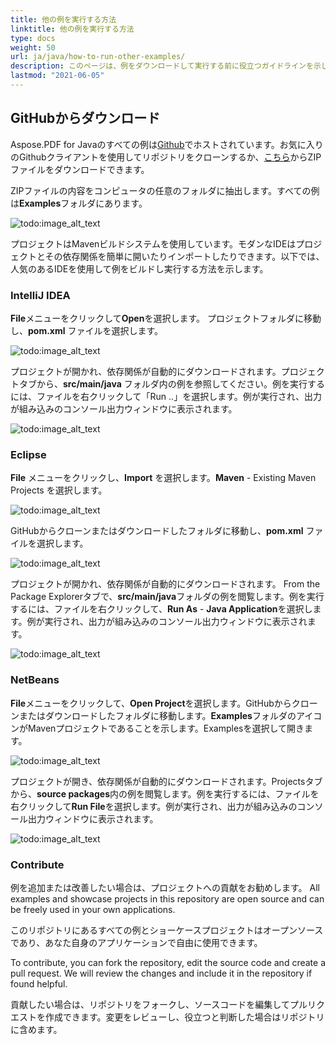 ```yaml
---
title: 他の例を実行する方法
linktitle: 他の例を実行する方法
type: docs
weight: 50
url: ja/java/how-to-run-other-examples/    
description: このページは、例をダウンロードして実行する前に役立つガイドラインを示しています。
lastmod: "2021-06-05"
---
```


## GitHubからダウンロード

Aspose.PDF for Javaのすべての例は[Github](https://github.com/aspose-pdf/Aspose.PDF-for-Java)でホストされています。お気に入りのGithubクライアントを使用してリポジトリをクローンするか、[こちら](https://github.com/aspose-pdf/Aspose.PDF-for-Java/archive/master.zip)からZIPファイルをダウンロードできます。

ZIPファイルの内容をコンピュータの任意のフォルダに抽出します。すべての例は**Examples**フォルダにあります。

![todo:image_alt_text](how-to-run-the-examples_1.png)

プロジェクトはMavenビルドシステムを使用しています。モダンなIDEはプロジェクトとその依存関係を簡単に開いたりインポートしたりできます。以下では、人気のあるIDEを使用して例をビルドし実行する方法を示します。

### IntelliJ IDEA

**File**メニューをクリックして**Open**を選択します。
 プロジェクトフォルダに移動し、**pom.xml** ファイルを選択します。

![todo:image_alt_text](how-to-run-the-examples_2.png)

プロジェクトが開かれ、依存関係が自動的にダウンロードされます。プロジェクトタブから、**src/main/java** フォルダ内の例を参照してください。例を実行するには、ファイルを右クリックして「Run ..」を選択します。例が実行され、出力が組み込みのコンソール出力ウィンドウに表示されます。

![todo:image_alt_text](how-to-run-the-examples_3.png)

### Eclipse

**File** メニューをクリックし、**Import** を選択します。**Maven** - Existing Maven Projects を選択します。

![todo:image_alt_text](how-to-run-the-examples_4.png)

GitHubからクローンまたはダウンロードしたフォルダに移動し、**pom.xml** ファイルを選択します。

![todo:image_alt_text](how-to-run-the-examples_5.png)

プロジェクトが開かれ、依存関係が自動的にダウンロードされます。 From the Package Explorerタブで、**src/main/java**フォルダの例を閲覧します。例を実行するには、ファイルを右クリックして、**Run As** - **Java Application**を選択します。例が実行され、出力が組み込みのコンソール出力ウィンドウに表示されます。

![todo:image_alt_text](how-to-run-the-examples_6.png)

### NetBeans

**File**メニューをクリックして、**Open Project**を選択します。GitHubからクローンまたはダウンロードしたフォルダに移動します。**Examples**フォルダのアイコンがMavenプロジェクトであることを示します。Examplesを選択して開きます。

![todo:image_alt_text](how-to-run-the-examples_7.png)

プロジェクトが開き、依存関係が自動的にダウンロードされます。Projectsタブから、**source packages**内の例を閲覧します。例を実行するには、ファイルを右クリックして**Run File**を選択します。例が実行され、出力が組み込みのコンソール出力ウィンドウに表示されます。

![todo:image_alt_text](how-to-run-the-examples_8.png)

### Contribute

例を追加または改善したい場合は、プロジェクトへの貢献をお勧めします。 All examples and showcase projects in this repository are open source and can be freely used in your own applications.

このリポジトリにあるすべての例とショーケースプロジェクトはオープンソースであり、あなた自身のアプリケーションで自由に使用できます。

To contribute, you can fork the repository, edit the source code and create a pull request. We will review the changes and include it in the repository if found helpful.

貢献したい場合は、リポジトリをフォークし、ソースコードを編集してプルリクエストを作成できます。変更をレビューし、役立つと判断した場合はリポジトリに含めます。